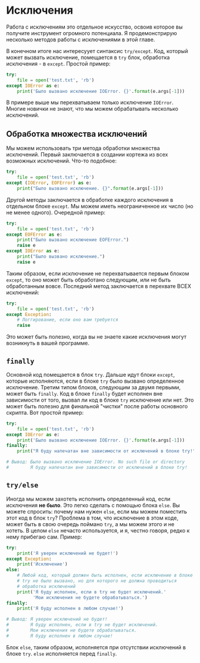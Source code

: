 # Исключения

Работа с исключениям это отдельное искусство, освоив которое вы получите
инструмент огромного потенциала. Я продемонстрирую несколько методов работы с
исключениями в этой главе.

В конечном итоге нас интересуует синтаксис `try/except`. Код, который может
вызвать исключение, помещается в `try` блок, обработка исключения - в
`except`. Простой пример:

```python
try:
    file = open('test.txt', 'rb')
except IOError as e:
    print('Было вызвано исключение IOError. {}'.format(e.args[-1]))
```

В примере выше мы перехватываем только исключение `IOError`. Многие новички не
знают, что мы можем обрабатывать несколько исключений.

## Обработка множества исключений

Мы можем использовать три метода обработки множества исключений. Первый
заключается в создании кортежа из всех возможных исключений. Что-то подобное:

```python
try:
    file = open('test.txt', 'rb')
except (IOError, EOFError) as e:
    print("Было вызвано исключение. {}".format(e.args[-1]))
```

Другой методы заключается в обработке каждого исключения в отдельном блоке
`except`. Мы можем иметь неограниченное их число (но не менее одного).
Очередной пример:

```python
try:
    file = open('test.txt', 'rb')
except EOFError as e:
    print("Было вызвано исключение EOFError.")
    raise e
except IOError as e:
    print("Было вызвано исключение.")
    raise e
```

Таким образом, если исключение не перехватывается первым блоком `except`, то
оно может быть обработано следующим, или не быть обработанным вовсе.
Последний метод заключается в перехвате ВСЕХ исключений:

```python
try:
    file = open('test.txt', 'rb')
except Exception:
    # Логгирование, если оно вам требуется
    raise
```

Это может быть полезно, когда вы не знаете какие исключения могут возникнуть
в вашей программе.

## ``finally``

Основной код помещается в блок `try`. Дальше идут блоки `except`, которые
исполняются, если в блоке `try` было вызвано определенное исключение. Третим
типом блоков, следующим за двумя первыми, может быть `finally`. Код в блоке
`finally` будет исполнен вне зависимости от того, вызвал ли код в блоке
`try` исключение или нет. Это может быть полезно для финальной "чистки"
после работы основного скрипта. Вот простой пример:

```python
try:
    file = open('test.txt', 'rb')
except IOError as e:
    print('Было вызвано исключение IOError. {}'.format(e.args[-1]))
finally:
    print("Я буду напечатан вне зависимости от исключений в блоке try!")

# Вывод: Было вызвано исключение IOError. No such file or directory
#        Я буду напечатан вне зависимости от исключений в блоке try!
```

## ``try/else``

Иногда мы можем захотеть исполнить определенный код, если исключения
**не было**. Это легко сделать с помощью блока `else`. Вы можете
спросить: почему нам нужен `else`, если мы можем поместить этот код в блок
`try`? Проблема в том, что исключение в этом коде, может быть в свою очередь
поймано `try`, а мы можем этого и не хотеть. В целом `else` нечасто
используется, и я, честно говоря, редко к нему прибегаю сам. Пример:

```python
try:
    print('Я уверен исключений не будет!')
except Exception:
    print('Исключение')
else:
    # Любой код, который должен быть исполнен, если исключение в блоке
    # try не было вызвано, но для которого не должна проводиться
    # обработка исключений
    print('Я буду исполнен, если в try не будет исключений.'
          'Мои исключения не будете обрабатываться.')
finally:
    print('Я буду исполнен в любом случае!')

# Вывод: Я уверен исключений не будет!
#        Я буду исполнен, если в try не будет исключений.
#        Мои исключения не будете обрабатываться.
#        Я буду исполнен в любом случае!
```

Блок `else`, таким образом, исполняется при отсутствии исключений в блоке
`try`. `else` исполняется перед `finally`.
